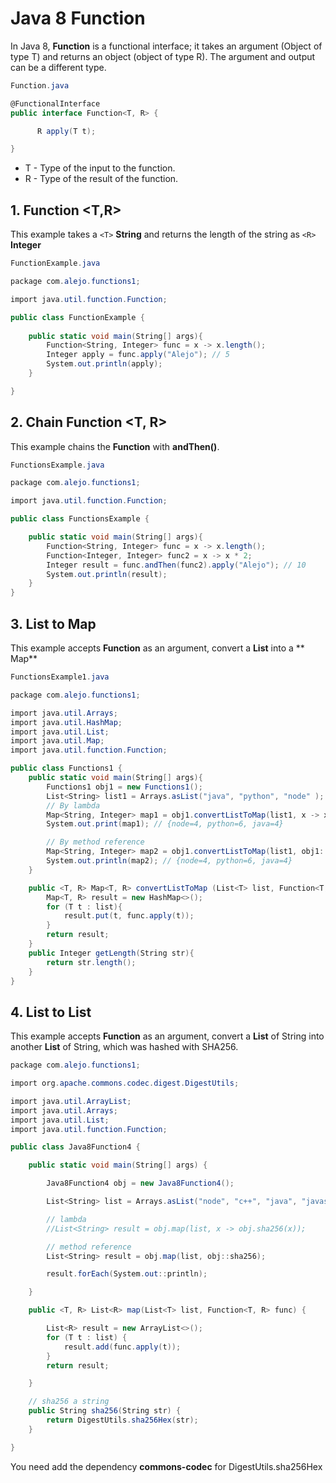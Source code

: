 # Java 8 Function #

In Java 8, **Function** is a functional interface; it takes an argument (Object of type T) and returns an object (object of type R). The argument and output can be a different type.


```cs
Function.java

@FunctionalInterface
public interface Function<T, R> {

      R apply(T t);

}
```


* T - Type of the input to the function.
* R - Type of the result of the function.

## 1. Function <T,R>

This example takes a  ```<T>``` **String** and returns the length of the string as ```<R>``` **Integer**

```cs
FunctionExample.java

package com.alejo.functions1;

import java.util.function.Function;

public class FunctionExample {
    
    public static void main(String[] args){
        Function<String, Integer> func = x -> x.length();
        Integer apply = func.apply("Alejo"); // 5 
        System.out.println(apply);
    }

}

```

## 2. Chain Function <T, R>

This example chains the **Function** with **andThen()**.

```cs
FunctionsExample.java

package com.alejo.functions1;

import java.util.function.Function;

public class FunctionsExample {

    public static void main(String[] args){
        Function<String, Integer> func = x -> x.length();
        Function<Integer, Integer> func2 = x -> x * 2;
        Integer result = func.andThen(func2).apply("Alejo"); // 10
        System.out.println(result);
    }
}

```

## 3. List to Map

This example accepts **Function** as an argument, convert a **List** into a ** Map**

```cs
FunctionsExample1.java

package com.alejo.functions1;

import java.util.Arrays;
import java.util.HashMap;
import java.util.List;
import java.util.Map;
import java.util.function.Function;

public class Functions1 {
    public static void main(String[] args){
        Functions1 obj1 = new Functions1();
        List<String> list1 = Arrays.asList("java", "python", "node" );
        // By lambda
        Map<String, Integer> map1 = obj1.convertListToMap(list1, x -> x.length());
        System.out.print(map1); // {node=4, python=6, java=4}

        // By method reference
        Map<String, Integer> map2 = obj1.convertListToMap(list1, obj1::getLength);
        System.out.println(map2); // {node=4, python=6, java=4}
    }

    public <T, R> Map<T, R> convertListToMap (List<T> list, Function<T,R> func){
        Map<T, R> result = new HashMap<>();
        for (T t : list){
            result.put(t, func.apply(t));
        }
        return result;
    }
    public Integer getLength(String str){
        return str.length();
    }
}
```

## 4. List to List

This example accepts **Function** as an argument, convert a **List** of String into another **List** of String, which was hashed with SHA256.

```cs
package com.alejo.functions1;

import org.apache.commons.codec.digest.DigestUtils;

import java.util.ArrayList;
import java.util.Arrays;
import java.util.List;
import java.util.function.Function;

public class Java8Function4 {

    public static void main(String[] args) {

        Java8Function4 obj = new Java8Function4();

        List<String> list = Arrays.asList("node", "c++", "java", "javascript");

        // lambda
        //List<String> result = obj.map(list, x -> obj.sha256(x));

        // method reference
        List<String> result = obj.map(list, obj::sha256);

        result.forEach(System.out::println);

    }

    public <T, R> List<R> map(List<T> list, Function<T, R> func) {

        List<R> result = new ArrayList<>();
        for (T t : list) {
            result.add(func.apply(t));
        }
        return result;

    }

    // sha256 a string
    public String sha256(String str) {
        return DigestUtils.sha256Hex(str);
    }

}
```

You need add the dependency **commons-codec** for DigestUtils.sha256Hex
